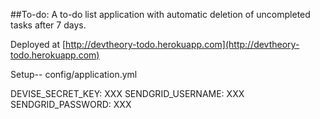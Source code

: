 ##To-do: A to-do list application with automatic deletion of uncompleted tasks after 7 days.

Deployed at [http://devtheory-todo.herokuapp.com](http://devtheory-todo.herokuapp.com)

Setup--
config/application.yml 

DEVISE_SECRET_KEY: XXX
SENDGRID_USERNAME: XXX
SENDGRID_PASSWORD: XXX